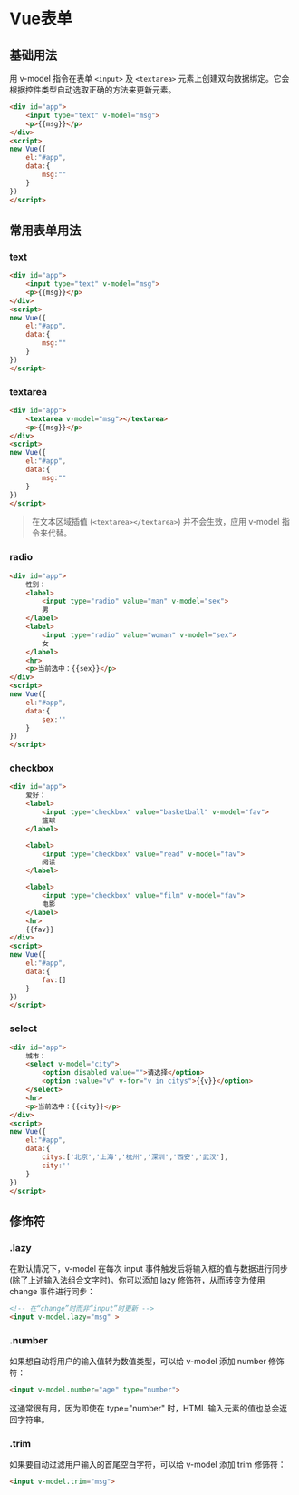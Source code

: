 # Vue表单

## 基础用法

用 v-model 指令在表单 `<input>` 及 `<textarea>` 元素上创建双向数据绑定。它会根据控件类型自动选取正确的方法来更新元素。

```html
<div id="app">
    <input type="text" v-model="msg">
    <p>{{msg}}</p>
</div>
<script>
new Vue({
    el:"#app",
    data:{
        msg:""
    }
})
</script>
```

## 常用表单用法

### text

```html
<div id="app">
    <input type="text" v-model="msg">
    <p>{{msg}}</p>
</div>
<script>
new Vue({
    el:"#app",
    data:{
        msg:""
    }
})
</script>
```

### textarea

```html
<div id="app">
    <textarea v-model="msg"></textarea>
    <p>{{msg}}</p>
</div>
<script>
new Vue({
    el:"#app",
    data:{
        msg:""
    }
})
</script>
```

> 在文本区域插值 (`<textarea></textarea>`) 并不会生效，应用 v-model 指令来代替。

### radio

```html
<div id="app">
    性别：
    <label>
        <input type="radio" value="man" v-model="sex">
        男
    </label>
    <label>
        <input type="radio" value="woman" v-model="sex">
        女
    </label>
    <hr>
    <p>当前选中：{{sex}}</p>
</div>
<script>
new Vue({
    el:"#app",
    data:{
        sex:''
    }
})
</script>
```

### checkbox

```html
<div id="app">
    爱好：
    <label>
        <input type="checkbox" value="basketball" v-model="fav">
        篮球
    </label>

    <label>
        <input type="checkbox" value="read" v-model="fav">
        阅读
    </label>

    <label>
        <input type="checkbox" value="film" v-model="fav">
        电影
    </label>
    <hr>
    {{fav}}
</div>
<script>
new Vue({
    el:"#app",
    data:{
        fav:[]
    }
})
</script>
```

### select

```html
<div id="app">
    城市：
    <select v-model="city">
        <option disabled value="">请选择</option>
        <option :value="v" v-for="v in citys">{{v}}</option>
    </select>
    <hr>
    <p>当前选中：{{city}}</p>
</div>
<script>
new Vue({
    el:"#app",
    data:{
        citys:['北京','上海','杭州','深圳','西安','武汉'],
        city:''
    }
})
</script>
```

## 修饰符

### .lazy

在默认情况下，v-model 在每次 input 事件触发后将输入框的值与数据进行同步 (除了上述输入法组合文字时)。你可以添加 lazy 修饰符，从而转变为使用 change 事件进行同步：

```html
<!-- 在“change”时而非“input”时更新 -->
<input v-model.lazy="msg" >
```

### .number

如果想自动将用户的输入值转为数值类型，可以给 v-model 添加 number 修饰符：

```html
<input v-model.number="age" type="number">
```

这通常很有用，因为即使在 type="number" 时，HTML 输入元素的值也总会返回字符串。

### .trim

如果要自动过滤用户输入的首尾空白字符，可以给 v-model 添加 trim 修饰符：

```html
<input v-model.trim="msg">
```
